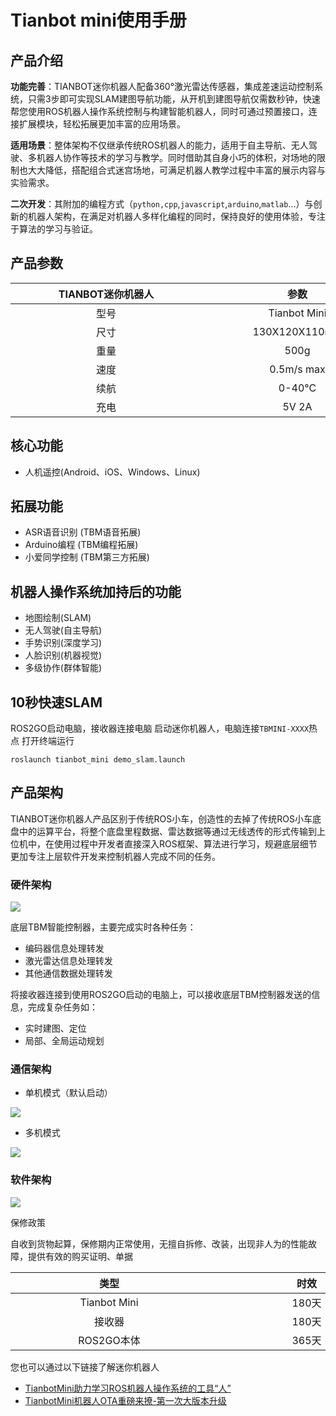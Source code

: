 #  Tianbot mini使用手册

## 产品介绍

**功能完善**：TIANBOT迷你机器人配备360°激光雷达传感器，集成差速运动控制系统，只需3步即可实现SLAM建图导航功能，从开机到建图导航仅需数秒钟，快速帮您使用ROS机器人操作系统控制与构建智能机器人，同时可通过预置接口，连接扩展模块，轻松拓展更加丰富的应用场景。

**适用场景**：整体架构不仅继承传统ROS机器人的能力，适用于自主导航、无人驾驶、多机器人协作等技术的学习与教学。同时借助其自身小巧的体积，对场地的限制也大大降低，搭配组合式迷宫场地，可满足机器人教学过程中丰富的展示内容与实验需求。

**二次开发**：其附加的编程方式（`python,cpp`,`javascript`,`arduino`,`matlab`...）与创新的机器人架构，在满足对机器人多样化编程的同时，保持良好的使用体验，专注于算法的学习与验证。

## 产品参数

|<div style="width:290px">TIANBOT迷你机器人</div>| <div style="width:290px">参数</div>|
|:--: |:--:|
|型号	| Tianbot Mini |
|尺寸	| 130X120X110mm |
|重量 |	500g |
|速度	| 0.5m/s max |
|续航 |	0-40°C |
|充电	| 5V 2A |



## 核心功能

- 人机遥控(Android、iOS、Windows、Linux)

## 拓展功能

- ASR语音识别 (TBM语音拓展)
- Arduino编程 (TBM编程拓展)
- 小爱同学控制 (TBM第三方拓展)

## 机器人操作系统加持后的功能

- 地图绘制(SLAM)
- 无人驾驶(自主导航)
- 手势识别(深度学习)
- 人脸识别(机器视觉)
- 多级协作(群体智能)

## 10秒快速SLAM

ROS2GO启动电脑，接收器连接电脑
启动迷你机器人，电脑连接`TBMINI-XXXX`热点
打开终端运行
```shell
roslaunch tianbot_mini demo_slam.launch
```
## 产品架构

TIANBOT迷你机器人产品区别于传统ROS小车，创造性的去掉了传统ROS小车底盘中的运算平台，将整个底盘里程数据、雷达数据等通过无线透传的形式传输到上位机中，在使用过程中开发者直接深入ROS框架、算法进行学习，规避底层细节更加专注上层软件开发来控制机器人完成不同的任务。

### 硬件架构

![](https://img.kancloud.cn/42/71/42710ac125aa5a0906c59552f586712f_1642x534.png)

底层TBM智能控制器，主要完成实时各种任务：

- 编码器信息处理转发
- 激光雷达信息处理转发
- 其他通信数据处理转发

将接收器连接到使用ROS2GO启动的电脑上，可以接收底层TBM控制器发送的信息，完成复杂任务如：

- 实时建图、定位
- 局部、全局运动规划

### 通信架构

- 单机模式（默认启动）

![](https://img.kancloud.cn/72/5a/725a934a7fee3f109b1d961152d9c7d5_964x400.png)

- 多机模式

![](https://img.kancloud.cn/90/6d/906d039c34b7f33f98d630f541a56812_976x793.png)

### 软件架构

![](https://img.kancloud.cn/08/aa/08aae4030a1e84b0c9a8f063b25609c6_1803x1062.jpg)

保修政策

自收到货物起算，保修期内正常使用，无擅自拆修、改装，出现非人为的性能故障，提供有效的购买证明、单据

|<div style="width:300px">类型</div>| <div style="width:300px">时效</div> |
|:--:|:--:|
|Tianbot Mini |	180天 |
|接收器 |	180天 |
|ROS2GO本体	| 365天 | 

您也可以通过以下链接了解迷你机器人

- [TianbotMini助力学习ROS机器人操作系统的工具“人”](https://mp.weixin.qq.com/s/L1-yKpnDQC2Qymf2jpNX-Q)
- [TianbotMini机器人OTA重磅来撩-第一次大版本升级](https://mp.weixin.qq.com/s/AEmPlZ0_b_Bj7jE0CTvoXw)